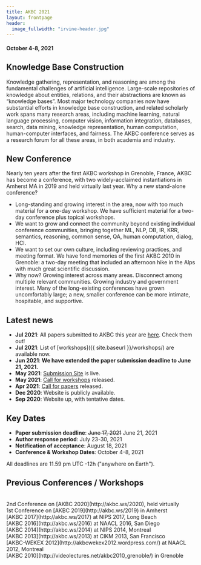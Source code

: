 ```yaml
---
title: AKBC 2021
layout: frontpage
header:
  image_fullwidth: "irvine-header.jpg"
---
```


#### October 4-8, 2021

## Knowledge Base Construction

Knowledge gathering, representation, and reasoning are among the fundamental challenges of artificial intelligence. Large-scale repositories of knowledge about entities, relations, and their abstractions are known as “knowledge bases”. Most major technology companies now have substantial efforts in knowledge base construction, and related scholarly work spans many research areas, including machine learning, natural language processing, computer vision, information integration, databases, search, data mining, knowledge representation, human computation, human-computer interfaces, and fairness. The AKBC conference serves as a research forum for all these areas, in both academia and industry.

## New Conference

Nearly ten years after the first AKBC workshop in Grenoble, France, AKBC has become a conference, with two widely-acclaimed instantiations in Amherst MA in 2019 and held virtually last year. Why a new stand-alone conference?

- Long-standing and growing interest in the area, now with too much material for a one-day workshop. We have sufficient material for a two-day conference plus topical workshops.
- We want to grow and connect the community beyond existing individual conference communities, bringing together ML, NLP, DB, IR, KRR, semantics, reasoning, common sense, QA, human computation, dialog, HCI.
- We want to set our own culture, including reviewing practices, and meeting format. We have fond memories of the first AKBC 2010 in Grenoble: a two-day meeting that included an afternoon hike in the Alps with much great scientific discussion.
- Why now? Growing interest across many areas. Disconnect among multiple relevant communities. Growing industry and government interest. Many of the long-existing conferences have grown uncomfortably large; a new, smaller conference can be more intimate, hospitable, and supportive.

## Latest news

- **Jul 2021**: All papers submitted to AKBC this year are [here](https://openreview.net/group?id=AKBC.ws/2021/Conference#all-submissions). Check them out!
- **Jul 2021**: List of [workshops]({{ site.baseurl }}/workshops/) are available now.
- **Jun 2021**: **We have extended the paper submission deadline to June 21, 2021.**
- **May 2021**: [Submission Site](https://www.akbc.ws/2021/submission) is live.
- **May 2021**: [Call for workshops](http://akbc.ws/2021/cfw) released.
- **Apr 2021**: [Call for papers](http://akbc.ws/2021/cfp) released.
- **Dec 2020**: Website is publicly available.
- **Sep 2020**: Website up, with tentative dates.

<a name="dates"></a>

## Key Dates

- **Paper submission deadline**: ~~June 17, 2021~~ June 21, 2021
- **Author response period**: July 23-30, 2021
- **Notification of acceptance**: August 18, 2021
- **Conference & Workshop Dates**: October 4-8, 2021

All deadlines are 11.59 pm UTC -12h ("anywhere on Earth").

## Previous Conferences / Workshops

<br />
2nd Conference on [AKBC 2020](http://akbc.ws/2020), held virtually <br />
1st Conference on [AKBC 2019](http://akbc.ws/2019) in Amherst <br />
[AKBC 2017](http://akbc.ws/2017) at NIPS 2017, Long Beach <br />
[AKBC 2016](http://akbc.ws/2016) at NAACL 2016, San Diego <br />
[AKBC 2014](http://akbc.ws/2014) at NIPS 2014, Montreal <br />
[AKBC 2013](http://akbc.ws/2013) at CIKM 2013, San Francisco <br />
[AKBC-WEKEX 2012](http://akbcwekex2012.wordpress.com/) at NAACL 2012, Montreal <br />
[AKBC 2010](http://videolectures.net/akbc2010_grenoble/) in Grenoble <br />
